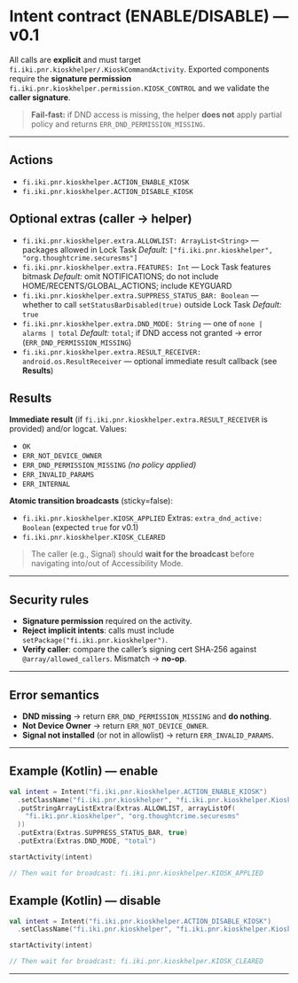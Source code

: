 # Intent contract (ENABLE/DISABLE) — v0.1

All calls are **explicit** and must target `fi.iki.pnr.kioskhelper/.KioskCommandActivity`.
Exported components require the **signature permission** `fi.iki.pnr.kioskhelper.permission.KIOSK_CONTROL` and we validate the **caller signature**.

> **Fail‑fast:** if DND access is missing, the helper **does not** apply partial policy and returns `ERR_DND_PERMISSION_MISSING`.

---

## Actions
- `fi.iki.pnr.kioskhelper.ACTION_ENABLE_KIOSK`
- `fi.iki.pnr.kioskhelper.ACTION_DISABLE_KIOSK`

## Optional extras (caller → helper)
- `fi.iki.pnr.kioskhelper.extra.ALLOWLIST: ArrayList<String>` — packages allowed in Lock Task
  *Default:* `["fi.iki.pnr.kioskhelper", "org.thoughtcrime.securesms"]`
- `fi.iki.pnr.kioskhelper.extra.FEATURES: Int` — Lock Task features bitmask
  *Default:* omit NOTIFICATIONS; do not include HOME/RECENTS/GLOBAL_ACTIONS; include KEYGUARD
- `fi.iki.pnr.kioskhelper.extra.SUPPRESS_STATUS_BAR: Boolean` — whether to call `setStatusBarDisabled(true)` outside Lock Task
  *Default:* `true`
- `fi.iki.pnr.kioskhelper.extra.DND_MODE: String` — one of `none | alarms | total`
  *Default:* `total`; if DND access not granted → error (`ERR_DND_PERMISSION_MISSING`)
- `fi.iki.pnr.kioskhelper.extra.RESULT_RECEIVER: android.os.ResultReceiver` — optional immediate result callback (see **Results**)

## Results
**Immediate result** (if `fi.iki.pnr.kioskhelper.extra.RESULT_RECEIVER` is provided) and/or logcat. Values:
- `OK`
- `ERR_NOT_DEVICE_OWNER`
- `ERR_DND_PERMISSION_MISSING` *(no policy applied)*
- `ERR_INVALID_PARAMS`
- `ERR_INTERNAL`

**Atomic transition broadcasts** (sticky=false):
- `fi.iki.pnr.kioskhelper.KIOSK_APPLIED`
  Extras: `extra_dnd_active: Boolean` (expected `true` for v0.1)
- `fi.iki.pnr.kioskhelper.KIOSK_CLEARED`

> The caller (e.g., Signal) should **wait for the broadcast** before navigating into/out of Accessibility Mode.

---

## Security rules
- **Signature permission** required on the activity.
- **Reject implicit intents**: calls must include `setPackage("fi.iki.pnr.kioskhelper")`.
- **Verify caller**: compare the caller’s signing cert SHA‑256 against `@array/allowed_callers`. Mismatch → **no‑op**.

---

## Error semantics
- **DND missing** → return `ERR_DND_PERMISSION_MISSING` and **do nothing**.
- **Not Device Owner** → return `ERR_NOT_DEVICE_OWNER`.
- **Signal not installed** (or not in allowlist) → return `ERR_INVALID_PARAMS`.

---

## Example (Kotlin) — enable
```kotlin
val intent = Intent("fi.iki.pnr.kioskhelper.ACTION_ENABLE_KIOSK")
  .setClassName("fi.iki.pnr.kioskhelper", "fi.iki.pnr.kioskhelper.KioskCommandActivity")
  .putStringArrayListExtra(Extras.ALLOWLIST, arrayListOf(
    "fi.iki.pnr.kioskhelper", "org.thoughtcrime.securesms"
  ))
  .putExtra(Extras.SUPPRESS_STATUS_BAR, true)
  .putExtra(Extras.DND_MODE, "total")

startActivity(intent)

// Then wait for broadcast: fi.iki.pnr.kioskhelper.KIOSK_APPLIED
```

## Example (Kotlin) — disable
```kotlin
val intent = Intent("fi.iki.pnr.kioskhelper.ACTION_DISABLE_KIOSK")
  .setClassName("fi.iki.pnr.kioskhelper", "fi.iki.pnr.kioskhelper.KioskCommandActivity")

startActivity(intent)

// Then wait for broadcast: fi.iki.pnr.kioskhelper.KIOSK_CLEARED
```

---
